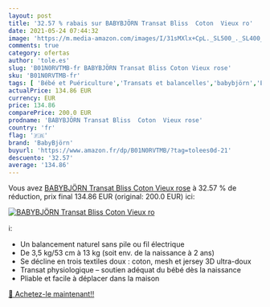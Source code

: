 ```yaml
---
layout: post
title: '32.57 % rabais sur BABYBJÖRN Transat Bliss  Coton  Vieux ro'
date: 2021-05-24 07:44:32
image: 'https://m.media-amazon.com/images/I/31sMXlx+CpL._SL500_._SL400_.jpg'
comments: true
category: ofertas
author: 'tole.es'
slug: 'B01N0RVTMB-fr BABYBJÖRN Transat Bliss Coton Vieux rose'
sku: 'B01N0RVTMB-fr'
tags: [ 'Bébé et Puériculture','Transats et balancelles','babybjörn','Éveil et jouets', ]
actualPrice: 134.86 EUR
currency: EUR
price: 134.86
comparePrice: 200.0 EUR
prodname: 'BABYBJÖRN Transat Bliss  Coton  Vieux rose'
country: 'fr'
flag: '🇫🇷'
brand: 'BabyBjörn'
buyurl: 'https://www.amazon.fr/dp/B01N0RVTMB/?tag=tolees0d-21'
descuento: '32.57'
average: '134.86'
---
```


Vous avez [BABYBJÖRN Transat Bliss  Coton  Vieux rose](https://www.amazon.fr/dp/B01N0RVTMB/?tag=tolees0d-21)  à  32.57 % de réduction, prix final  134.86 EUR (original: 200.0 EUR) ici:

[![BABYBJÖRN Transat Bliss  Coton  Vieux ro](https://m.media-amazon.com/images/I/31sMXlx+CpL._SL500_._SL400_.jpg)](https://www.amazon.fr/dp/B01N0RVTMB/?tag=tolees0d-21)

ℹ️:

- Un balancement naturel sans pile ou fil électrique
- De 3,5 kg/53 cm à 13 kg (soit env. de la naissance à 2 ans)
- Se décline en trois textiles doux : coton, mesh et jersey 3D ultra-doux
- Transat physiologique – soutien adéquat du bébé dès la naissance
- Pliable et facile à déplacer dans la maison

[🛒 Achetez-le maintenant!!](https://www.amazon.fr/dp/B01N0RVTMB/?tag=tolees0d-21)
